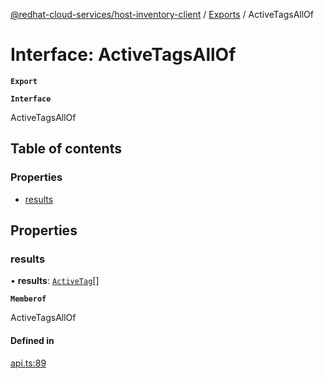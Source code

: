[@redhat-cloud-services/host-inventory-client](../README.md) / [Exports](../modules.md) / ActiveTagsAllOf

# Interface: ActiveTagsAllOf

**`Export`**

**`Interface`**

ActiveTagsAllOf

## Table of contents

### Properties

- [results](ActiveTagsAllOf.md#results)

## Properties

### results

• **results**: [`ActiveTag`](ActiveTag.md)[]

**`Memberof`**

ActiveTagsAllOf

#### Defined in

[api.ts:89](https://github.com/gkarat/javascript-clients/blob/master/packages/host-inventory/api.ts#L89)
